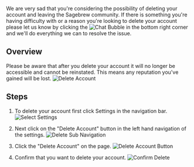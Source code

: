 We are very sad that you're considering the possibility of deleting 
your account and leaving the Sagebrew community. If
there is something you're having difficulty with or a reason you're looking 
to delete your account please let us know by clicking the ![Chat Bubble][1] in the bottom 
right corner and we'll do everything we can to resolve the issue.


## Overview ##
Please be aware that after you delete your account it will no longer be 
accessible and cannot be reinstated. This means any reputation you've gained
will be lost.
![Delete Account][2]

## Steps ##
1. To delete your account first click Settings in the navigation bar.
    ![Select Settings][3]

2. Next click on the "Delete Account" button in the left hand navigation of the settings.
    ![Delete Sub Navigation][4]

3. Click the "Delete Account" on the page.
    ![Delete Account Button][5]

4. Confirm that you want to delete your account.
    ![Confirm Delete][6]

[1]: https://s3.amazonaws.com/sagebrew/long_term_static/help/chat_bubble.png
[2]: https://s3.amazonaws.com/sagebrew/long_term_static/help/delete_account.gif
[3]: https://s3.amazonaws.com/sagebrew/long_term_static/help/settings_select.png
[4]: https://s3.amazonaws.com/sagebrew/long_term_static/help/delete_account_sub_menu.png
[5]: https://s3.amazonaws.com/sagebrew/long_term_static/help/delete_button.png
[6]: https://s3.amazonaws.com/sagebrew/long_term_static/help/delete_confirm.png